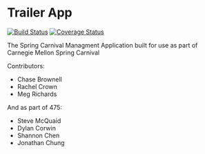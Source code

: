 Trailer App
===
[![Build Status](https://travis-ci.org/sc0v/binder-app.svg?branch=master)](https://travis-ci.org/sc0v/binder-app) [![Coverage Status](https://img.shields.io/coveralls/sc0v/binder-app.svg)](https://coveralls.io/r/sc0v/binder-app?branch=master)

The Spring Carnival Managment Application built for use as part of Carnegie Mellon Spring Carnival


Contributors:
- Chase Brownell
- Rachel Crown
- Meg Richards

And as part of 475:
- Steve McQuaid
- Dylan Corwin
- Shannon Chen
- Jonathan Chung
